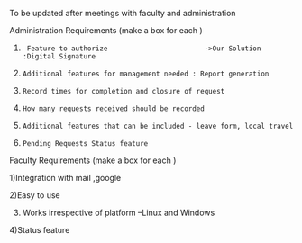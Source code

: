 To be updated  after meetings with faculty and administration


Administration Requirements (make a box for each )

1)      Feature to authorize                    	->Our Solution :Digital Signature

2)     Additional features for management needed : Report generation

3)     Record times for completion and closure of request

4)     How many requests received should be recorded

5)     Additional features that can be included - leave form, local travel

6)     Pending Requests Status feature



Faculty  Requirements (make a box for each )

1)Integration with mail ,google

2)Easy to use

3) Works irrespective of platform –Linux and Windows

4)Status feature